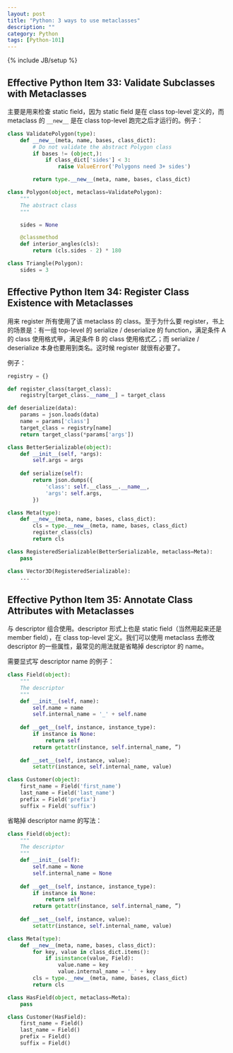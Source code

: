 ```yaml
---
layout: post
title: "Python: 3 ways to use metaclasses"
description: ""
category: Python
tags: [Python-101]
---
```

{% include JB/setup %}

## Effective Python Item 33: Validate Subclasses with Metaclasses

主要是用来检查 static field，因为 static field 是在 class top-level 定义的，而 metaclass 的 `__new__` 是在 class top-level 跑完之后才运行的。例子：

```python
class ValidatePolygon(type):
    def __new__(meta, name, bases, class_dict):
        # Do not validate the abstract Polygon class
        if bases != (object,):
            if class_dict['sides'] < 3:
                raise ValueError('Polygons need 3+ sides')

        return type.__new__(meta, name, bases, class_dict)

class Polygon(object, metaclass=ValidatePolygon):
    """
    The abstract class
    """

    sides = None

    @classmethod
    def interior_angles(cls):
        return (cls.sides - 2) * 180

class Triangle(Polygon):
    sides = 3
```

## Effective Python Item 34: Register Class Existence with Metaclasses

用来 register 所有使用了该 metaclass 的 class。至于为什么要 register，书上的场景是：有一组 top-level 的 serialize / deserialize 的 function，满足条件 A 的 class 使用格式甲，满足条件 B 的 class 使用格式乙；而 serialize / deserialize 本身也要用到类名。这时候 register 就很有必要了。

例子：

```python
registry = {}

def register_class(target_class):
    registry[target_class.__name__] = target_class

def deserialize(data):
    params = json.loads(data)
    name = params['class']
    target_class = registry[name]
    return target_class(*params['args'])

class BetterSerializable(object):
    def __init__(self, *args):
        self.args = args
   
    def serialize(self):
        return json.dumps({
            'class': self.__class__.__name__,
            'args': self.args,
        })

class Meta(type):
    def __new__(meta, name, bases, class_dict):
        cls = type.__new__(meta, name, bases, class_dict)
        register_class(cls)
        return cls

class RegisteredSerializable(BetterSerializable, metaclass=Meta):
    pass

class Vector3D(RegisteredSerializable):
    ...
```

## Effective Python Item 35: Annotate Class Attributes with Metaclasses

与 descriptor 组合使用。descriptor 形式上也是 static field（当然用起来还是 member field），在 class top-level 定义。我们可以使用 metaclass 去修改 descriptor 的一些属性，最常见的用法就是省略掉 descriptor 的 name。

需要显式写 descriptor name 的例子：

```python
class Field(object):
    """
    The descriptor 
    """
    def __init__(self, name):
        self.name = name
        self.internal_name = '_' + self.name
    
    def __get__(self, instance, instance_type):
        if instance is None: 
            return self
        return getattr(instance, self.internal_name, ”)
    
    def __set__(self, instance, value):
        setattr(instance, self.internal_name, value)

class Customer(object):
    first_name = Field('first_name')
    last_name = Field('last_name')
    prefix = Field('prefix')
    suffix = Field('suffix')
```

省略掉 descriptor name 的写法：

```python
class Field(object):
    """
    The descriptor 
    """
    def __init__(self):
        self.name = None
        self.internal_name = None
    
    def __get__(self, instance, instance_type):
        if instance is None: 
            return self
        return getattr(instance, self.internal_name, ”)
    
    def __set__(self, instance, value):
        setattr(instance, self.internal_name, value)

class Meta(type):
    def __new__(meta, name, bases, class_dict):
        for key, value in class_dict.items():
            if isinstance(value, Field):
                value.name = key
                value.internal_name = '_' + key
        cls = type.__new__(meta, name, bases, class_dict)
        return cls

class HasField(object, metaclass=Meta):
    pass

class Customer(HasField):
    first_name = Field()
    last_name = Field()
    prefix = Field()
    suffix = Field()
```

